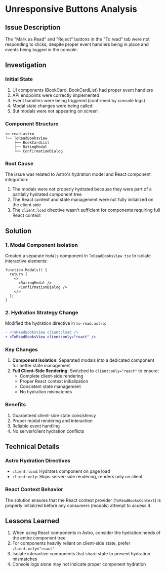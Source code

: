 # Unresponsive Buttons Analysis

## Issue Description
The "Mark as Read" and "Reject" buttons in the "To read" tab were not responding to clicks, despite proper event handlers being in place and events being logged in the console.

## Investigation

### Initial State
1. UI components (BookCard, BookCardList) had proper event handlers
2. API endpoints were correctly implemented
3. Event handlers were being triggered (confirmed by console logs)
4. Modal state changes were being called
5. But modals were not appearing on screen

### Component Structure
```
to-read.astro
└── ToReadBooksView
    ├── BookCardList
    ├── RatingModal
    └── ConfirmationDialog
```

### Root Cause
The issue was related to Astro's hydration model and React component integration:

1. The modals were not properly hydrated because they were part of a partially hydrated component tree
2. The React context and state management were not fully initialized on the client side
3. The `client:load` directive wasn't sufficient for components requiring full React context

## Solution

### 1. Modal Component Isolation
Created a separate `Modals` component in `ToReadBooksView.tsx` to isolate interactive elements:

```tsx
function Modals() {
  return (
    <>
      <RatingModal />
      <ConfirmationDialog />
    </>
  );
}
```

### 2. Hydration Strategy Change
Modified the hydration directive in `to-read.astro`:
```diff
- <ToReadBooksView client:load />
+ <ToReadBooksView client:only="react" />
```

### Key Changes
1. **Component Isolation**: Separated modals into a dedicated component for better state management
2. **Full Client-Side Rendering**: Switched to `client:only="react"` to ensure:
   - Complete client-side rendering
   - Proper React context initialization
   - Consistent state management
   - No hydration mismatches

### Benefits
1. Guaranteed client-side state consistency
2. Proper modal rendering and interaction
3. Reliable event handling
4. No server/client hydration conflicts

## Technical Details

### Astro Hydration Directives
- `client:load`: Hydrates component on page load
- `client:only`: Skips server-side rendering, renders only on client

### React Context Behavior
The solution ensures that the React context provider (`ToReadBooksContext`) is properly initialized before any consumers (modals) attempt to access it.

## Lessons Learned
1. When using React components in Astro, consider the hydration needs of the entire component tree
2. For components heavily reliant on client-side state, prefer `client:only="react"`
3. Isolate interactive components that share state to prevent hydration mismatches
4. Console logs alone may not indicate proper component hydration 
